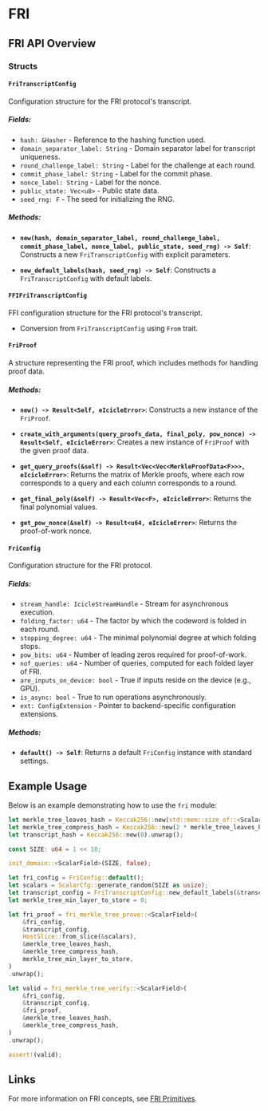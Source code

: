 # FRI

## FRI API Overview

### **Structs**

#### `FriTranscriptConfig`
Configuration structure for the FRI protocol's transcript.

##### **Fields:**
- `hash: &Hasher` - Reference to the hashing function used.
- `domain_separator_label: String` - Domain separator label for transcript uniqueness.
- `round_challenge_label: String` - Label for the challenge at each round.
- `commit_phase_label: String` - Label for the commit phase.
- `nonce_label: String` - Label for the nonce.
- `public_state: Vec<u8>` - Public state data.
- `seed_rng: F` - The seed for initializing the RNG.

##### **Methods:**
- **`new(hash, domain_separator_label, round_challenge_label, commit_phase_label, nonce_label, public_state, seed_rng) -> Self`**:
  Constructs a new `FriTranscriptConfig` with explicit parameters.

- **`new_default_labels(hash, seed_rng) -> Self`**:
  Constructs a `FriTranscriptConfig` with default labels.

#### `FFIFriTranscriptConfig`
FFI configuration structure for the FRI protocol's transcript.

- Conversion from `FriTranscriptConfig` using `From` trait.

#### `FriProof`
A structure representing the FRI proof, which includes methods for handling proof data.

##### **Methods:**
- **`new() -> Result<Self, eIcicleError>`**:
  Constructs a new instance of the `FriProof`.

- **`create_with_arguments(query_proofs_data, final_poly, pow_nonce) -> Result<Self, eIcicleError>`**:
  Creates a new instance of `FriProof` with the given proof data.

- **`get_query_proofs(&self) -> Result<Vec<Vec<MerkleProofData<F>>>, eIcicleError>`**:
  Returns the matrix of Merkle proofs, where each row corresponds to a query and each column corresponds to a round.

- **`get_final_poly(&self) -> Result<Vec<F>, eIcicleError>`**:
  Returns the final polynomial values.

- **`get_pow_nonce(&self) -> Result<u64, eIcicleError>`**:
  Returns the proof-of-work nonce.

#### `FriConfig`
Configuration structure for the FRI protocol.

##### **Fields:**
- `stream_handle: IcicleStreamHandle` - Stream for asynchronous execution.
- `folding_factor: u64` - The factor by which the codeword is folded in each round.
- `stopping_degree: u64` - The minimal polynomial degree at which folding stops.
- `pow_bits: u64` - Number of leading zeros required for proof-of-work.
- `nof_queries: u64` - Number of queries, computed for each folded layer of FRI.
- `are_inputs_on_device: bool` - True if inputs reside on the device (e.g., GPU).
- `is_async: bool` - True to run operations asynchronously.
- `ext: ConfigExtension` - Pointer to backend-specific configuration extensions.

##### **Methods:**
- **`default() -> Self`**:
  Returns a default `FriConfig` instance with standard settings.

## **Example Usage**

Below is an example demonstrating how to use the `fri` module:

```rust
let merkle_tree_leaves_hash = Keccak256::new(std::mem::size_of::<ScalarField>() as u64).unwrap();
let merkle_tree_compress_hash = Keccak256::new(2 * merkle_tree_leaves_hash.output_size()).unwrap();
let transcript_hash = Keccak256::new(0).unwrap();

const SIZE: u64 = 1 << 10;

init_domain::<ScalarField>(SIZE, false);

let fri_config = FriConfig::default();
let scalars = ScalarCfg::generate_random(SIZE as usize);
let transcript_config = FriTranscriptConfig::new_default_labels(&transcript_hash, ScalarField::one());
let merkle_tree_min_layer_to_store = 0;

let fri_proof = fri_merkle_tree_prove::<ScalarField>(
    &fri_config,
    &transcript_config,
    HostSlice::from_slice(&scalars),
    &merkle_tree_leaves_hash,
    &merkle_tree_compress_hash,
    merkle_tree_min_layer_to_store,
)
.unwrap();

let valid = fri_merkle_tree_verify::<ScalarField>(
    &fri_config,
    &transcript_config,
    &fri_proof,
    &merkle_tree_leaves_hash,
    &merkle_tree_compress_hash,
)
.unwrap();

assert!(valid);
```

## **Links**

For more information on FRI concepts, see [FRI Primitives](../../cpp/fri).
